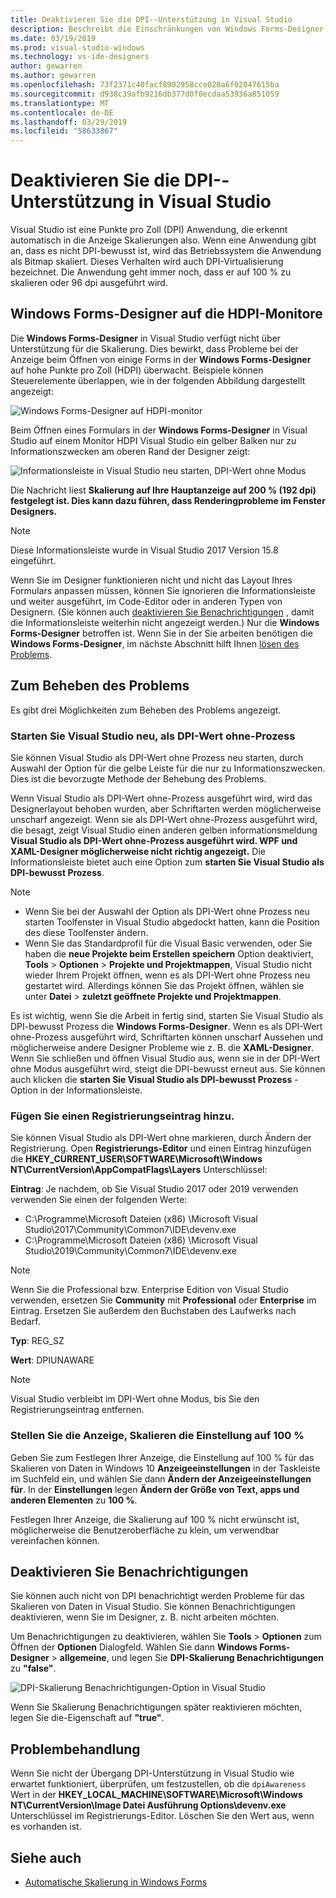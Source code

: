```yaml
---
title: Deaktivieren Sie die DPI--Unterstützung in Visual Studio
description: Beschreibt die Einschränkungen von Windows Forms-Designer auf HDPI-Bildschirmen und wie Sie Visual Studio als DPI-Wert ohne-Prozess ausgeführt.
ms.date: 03/19/2019
ms.prod: visual-studio-windows
ms.technology: vs-ide-designers
author: gewarren
ms.author: gewarren
ms.openlocfilehash: 73f2371c40facf8902958cce020a6f02047615ba
ms.sourcegitcommit: d938c39afb9216db377d0f0ecdaa53936a851059
ms.translationtype: MT
ms.contentlocale: de-DE
ms.lasthandoff: 03/29/2019
ms.locfileid: "58633867"
---
```

# <a name="disable-dpi-awareness-in-visual-studio"></a>Deaktivieren Sie die DPI--Unterstützung in Visual Studio

Visual Studio ist eine Punkte pro Zoll (DPI) Anwendung, die erkennt automatisch in die Anzeige Skalierungen also. Wenn eine Anwendung gibt an, dass es nicht DPI-bewusst ist, wird das Betriebssystem die Anwendung als Bitmap skaliert. Dieses Verhalten wird auch DPI-Virtualisierung bezeichnet. Die Anwendung geht immer noch, dass er auf 100 % zu skalieren oder 96 dpi ausgeführt wird.

## <a name="windows-forms-designer-on-hdpi-monitors"></a>Windows Forms-Designer auf die HDPI-Monitore

Die **Windows Forms-Designer** in Visual Studio verfügt nicht über Unterstützung für die Skalierung. Dies bewirkt, dass Probleme bei der Anzeige beim Öffnen von einige Forms in der **Windows Forms-Designer** auf hohe Punkte pro Zoll (HDPI) überwacht. Beispiele können Steuerelemente überlappen, wie in der folgenden Abbildung dargestellt angezeigt:

![Windows Forms-Designer auf HDPI-monitor](./media/disable-dpi-awareness-visual-studio/win-forms-designer-hdpi.png)

Beim Öffnen eines Formulars in der **Windows Forms-Designer** in Visual Studio auf einem Monitor HDPI Visual Studio ein gelber Balken nur zu Informationszwecken am oberen Rand der Designer zeigt:

![Informationsleiste in Visual Studio neu starten, DPI-Wert ohne Modus](./media/disable-dpi-awareness-visual-studio/scaling-gold-bar.png)

Die Nachricht liest **Skalierung auf Ihre Hauptanzeige auf 200 % (192 dpi) festgelegt ist. Dies kann dazu führen, dass Renderingprobleme im Fenster Designers.**

> [!NOTE]
> Diese Informationsleiste wurde in Visual Studio 2017 Version 15.8 eingeführt.

Wenn Sie im Designer funktionieren nicht und nicht das Layout Ihres Formulars anpassen müssen, können Sie ignorieren die Informationsleiste und weiter ausgeführt, im Code-Editor oder in anderen Typen von Designern. (Sie können auch [deaktivieren Sie Benachrichtigungen](#disable-notifications) , damit die Informationsleiste weiterhin nicht angezeigt werden.) Nur die **Windows Forms-Designer** betroffen ist. Wenn Sie in der Sie arbeiten benötigen die **Windows Forms-Designer**, im nächste Abschnitt hilft Ihnen [lösen des Problems](#to-resolve-the-problem).

## <a name="to-resolve-the-problem"></a>Zum Beheben des Problems

Es gibt drei Möglichkeiten zum Beheben des Problems angezeigt.

### <a name="restart-visual-studio-as-a-dpi-unaware-process"></a>Starten Sie Visual Studio neu, als DPI-Wert ohne-Prozess

Sie können Visual Studio als DPI-Wert ohne Prozess neu starten, durch Auswahl der Option für die gelbe Leiste für die nur zu Informationszwecken. Dies ist die bevorzugte Methode der Behebung des Problems.

Wenn Visual Studio als DPI-Wert ohne-Prozess ausgeführt wird, wird das Designerlayout behoben wurden, aber Schriftarten werden möglicherweise unscharf angezeigt. Wenn sie als DPI-Wert ohne-Prozess ausgeführt wird, die besagt, zeigt Visual Studio einen anderen gelben informationsmeldung **Visual Studio als DPI-Wert ohne-Prozess ausgeführt wird. WPF und XAML-Designer möglicherweise nicht richtig angezeigt.** Die Informationsleiste bietet auch eine Option zum **starten Sie Visual Studio als DPI-bewusst Prozess**.

> [!NOTE]
> - Wenn Sie bei der Auswahl der Option als DPI-Wert ohne Prozess neu starten Toolfenster in Visual Studio abgedockt hatten, kann die Position des diese Toolfenster ändern.
> - Wenn Sie das Standardprofil für die Visual Basic verwenden, oder Sie haben die **neue Projekte beim Erstellen speichern** Option deaktiviert, **Tools** > **Optionen**  >  **Projekte und Projektmappen**, Visual Studio nicht wieder Ihrem Projekt öffnen, wenn es als DPI-Wert ohne Prozess neu gestartet wird. Allerdings können Sie das Projekt öffnen, wählen sie unter **Datei** > **zuletzt geöffnete Projekte und Projektmappen**.

Es ist wichtig, wenn Sie die Arbeit in fertig sind, starten Sie Visual Studio als DPI-bewusst Prozess die **Windows Forms-Designer**. Wenn es als DPI-Wert ohne-Prozess ausgeführt wird, Schriftarten können unscharf Aussehen und möglicherweise andere Designer Probleme wie z. B. die **XAML-Designer**. Wenn Sie schließen und öffnen Visual Studio aus, wenn sie in der DPI-Wert ohne Modus ausgeführt wird, steigt die DPI-bewusst erneut aus. Sie können auch klicken die **starten Sie Visual Studio als DPI-bewusst Prozess** -Option in der Informationsleiste.

### <a name="add-a-registry-entry"></a>Fügen Sie einen Registrierungseintrag hinzu.

Sie können Visual Studio als DPI-Wert ohne markieren, durch Ändern der Registrierung. Open **Registrierungs-Editor** und einen Eintrag hinzufügen die **HKEY_CURRENT_USER\SOFTWARE\Microsoft\Windows NT\CurrentVersion\AppCompatFlags\Layers** Unterschlüssel:

**Eintrag**: Je nachdem, ob Sie Visual Studio 2017 oder 2019 verwenden verwenden Sie einen der folgenden Werte:

- C:\Programme\Microsoft Dateien (x86) \Microsoft Visual Studio\2017\Community\Common7\IDE\devenv.exe
- C:\Programme\Microsoft Dateien (x86) \Microsoft Visual Studio\2019\Community\Common7\IDE\devenv.exe

> [!NOTE]
> Wenn Sie die Professional bzw. Enterprise Edition von Visual Studio verwenden, ersetzen Sie **Community** mit **Professional** oder **Enterprise** im Eintrag. Ersetzen Sie außerdem den Buchstaben des Laufwerks nach Bedarf.

**Typ**: REG_SZ

**Wert**: DPIUNAWARE

> [!NOTE]
> Visual Studio verbleibt im DPI-Wert ohne Modus, bis Sie den Registrierungseintrag entfernen.

### <a name="set-your-display-scaling-setting-to-100"></a>Stellen Sie die Anzeige, Skalieren die Einstellung auf 100 %

Geben Sie zum Festlegen Ihrer Anzeige, die Einstellung auf 100 % für das Skalieren von Daten in Windows 10 **Anzeigeeinstellungen** in der Taskleiste im Suchfeld ein, und wählen Sie dann **Ändern der Anzeigeeinstellungen für**. In der **Einstellungen** legen **Ändern der Größe von Text, apps und anderen Elementen** zu **100 %**.

Festlegen Ihrer Anzeige, die Skalierung auf 100 % nicht erwünscht ist, möglicherweise die Benutzeroberfläche zu klein, um verwendbar vereinfachen können.

## <a name="disable-notifications"></a>Deaktivieren Sie Benachrichtigungen

Sie können auch nicht von DPI benachrichtigt werden Probleme für das Skalieren von Daten in Visual Studio. Sie können Benachrichtigungen deaktivieren, wenn Sie im Designer, z. B. nicht arbeiten möchten.

Um Benachrichtigungen zu deaktivieren, wählen Sie **Tools** > **Optionen** zum Öffnen der **Optionen** Dialogfeld. Wählen Sie dann **Windows Forms-Designer** > **allgemeine**, und legen Sie **DPI-Skalierung Benachrichtigungen** zu **"false"**.

![DPI-Skalierung Benachrichtigungen-Option in Visual Studio](./media/disable-dpi-awareness-visual-studio/notifications-option.png)

Wenn Sie Skalierung Benachrichtigungen später reaktivieren möchten, legen Sie die-Eigenschaft auf **"true"**.

## <a name="troubleshoot"></a>Problembehandlung

Wenn Sie nicht der Übergang DPI-Unterstützung in Visual Studio wie erwartet funktioniert, überprüfen, um festzustellen, ob die `dpiAwareness` Wert in der **HKEY_LOCAL_MACHINE\SOFTWARE\Microsoft\Windows NT\CurrentVersion\Image Datei Ausführung Options\devenv.exe**  Unterschlüssel im Registrierungs-Editor. Löschen Sie den Wert aus, wenn es vorhanden ist.

## <a name="see-also"></a>Siehe auch

- [Automatische Skalierung in Windows Forms](automatic-scaling-in-windows-forms.md)

